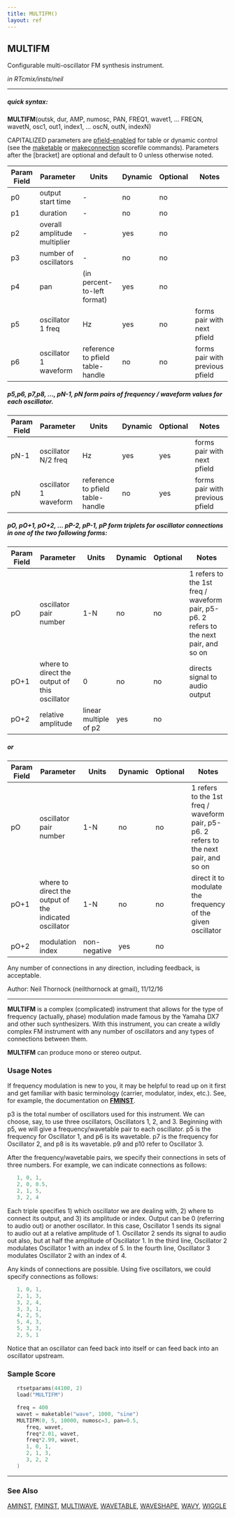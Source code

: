 ```yaml
---
title: MULTIFM()
layout: ref
---
```


## MULTIFM

Configurable multi-oscillator FM synthesis instrument.

*in RTcmix/insts/neil*  
  

-----

##### quick syntax:

**MULTIFM**(outsk, dur, AMP, numosc, PAN, FREQ1, wavet1, ... FREQN,
wavetN, osc1, out1, index1, ... oscN, outN, indexN)

CAPITALIZED parameters are [pfield-enabled](pfield-enabled.html) for
table or dynamic control (see the
[maketable](../scorefile/maketable.html) or
[makeconnection](../scorefile/makeconnection.html) scorefile
commands). Parameters after the \[bracket\] are optional and default to
0 unless otherwise noted.


Param Field	| Parameter | Units | Dynamic | Optional | Notes
----------- | --------- | ----- | -------- | --------- | ---------
p0 | output start time |  -  | no | no | 
p1 | duration |  -  | no | no | 
p2 | overall amplitude multiplier |  -  | yes | no | 
p3 | number of oscillators |  -  | no | no | 
p4 | pan | (in percent-to-left format) | yes | no | 
p5 | oscillator 1 freq | Hz | yes | no | forms pair with next pfield |
p6 | oscillator 1 waveform | reference to pfield table-handle | no | no | forms pair with previous pfield 

##### p5,p6, p7,p8, ..., pN-1, pN form pairs of frequency / waveform values for each oscillator.

Param Field	| Parameter | Units | Dynamic | Optional | Notes
----------- | --------- | ----- | -------- | --------- | ---------
pN-1 | oscillator N/2 freq | Hz | yes | yes | forms pair with next pfield |
pN | oscillator 1 waveform | reference to pfield table-handle | no | yes | forms pair with previous pfield |
      
##### pO, pO+1, pO+2, ... pP-2, pP-1, pP form triplets for oscillator connections in one of the two following forms:

Param Field	| Parameter | Units | Dynamic | Optional | Notes
----------- | --------- | ----- | -------- | --------- | ---------
pO | oscillator pair number | 1-N | no | no | 1 refers to the 1st freq / waveform pair, p5-p6. 2 refers to the next pair, and so on
pO+1 | where to direct the output of this oscillator | 0  | no | no | directs signal to audio output
pO+2 | relative amplitude | linear multiple of p2 | yes | no 

##### or

Param Field	| Parameter | Units | Dynamic | Optional | Notes
----------- | --------- | ----- | -------- | --------- | ---------
pO | oscillator pair number | 1-N | no | no | 1 refers to the 1st freq / waveform pair, p5-p6. 2 refers to the next pair, and so on
pO+1 | where to direct the output of the indicated oscillator | 1-N | no | no | direct it to modulate the frequency of the given oscillator
pO+2 | modulation index | non-negative | yes | no

  Any number of connections in any direction, including feedback, is
  acceptable.

   Author: Neil Thornock (neilthornock at gmail), 11/12/16

  

-----

  
**MULTIFM** is a complex (complicated) instrument that allows for the
type of frequency (actually, phase) modulation made famous by the Yamaha
DX7 and other such synthesizers. With this instrument, you can create a
wildly complex FM instrument with any number of oscillators and any
types of connections between them.

**MULTIFM** can produce mono or stereo output.

### Usage Notes

If frequency modulation is new to you, it may be helpful to read up on
it first and get familiar with basic terminology (carrier, modulator,
index, etc.). See, for example, the documentation on
**[FMINST](FMINST.html)**.

p3 is the total number of oscillators used for this instrument. We can
choose, say, to use three oscillators, Oscillators 1, 2, and 3.
Beginning with p5, we will give a frequency/wavetable pair to each
oscillator. p5 is the frequency for Oscillator 1, and p6 is its
wavetable. p7 is the frequency for Oscillator 2, and p8 is its
wavetable. p9 and p10 refer to Oscillator 3.

After the frequency/wavetable pairs, we specify their connections in
sets of three numbers. For example, we can indicate connections as
follows:

```cpp
   1, 0, 1,
   2, 0, 0.5,
   2, 1, 5,
   3, 2, 4
```

Each triple specifies 1) which oscillator we are dealing with, 2) where
to connect its output, and 3) its amplitude or index. Output can be 0
(referring to audio out) or another oscillator. In this case, Oscillator
1 sends its signal to audio out at a relative amplitude of 1. Oscillator
2 sends its signal to audio out also, but at half the amplitude of
Oscillator 1. In the third line, Oscillator 2 modulates Oscillator 1
with an index of 5. In the fourth line, Oscillator 3 modulates
Oscillator 2 with an index of 4.

Any kinds of connections are possible. Using five oscillators, we could
specify connections as follows:

```cpp
   1, 0, 1,
   2, 1, 3,
   3, 2, 4,
   3, 3, 1,
   4, 2, 5,
   5, 4, 3,
   5, 3, 3,
   2, 5, 1
```

Notice that an oscillator can feed back into itself or can feed back
into an oscillator upstream.

### Sample Score

```cpp
   rtsetparams(44100, 2)
   load("MULTIFM")

   freq = 400
   wavet = maketable("wave", 1000, "sine")
   MULTIFM(0, 5, 10000, numosc=3, pan=0.5,
      freq, wavet,
      freq*2.01, wavet,
      freq*2.99, wavet,
      1, 0, 1,
      2, 1, 3,
      3, 2, 2
   )
```

  

-----

### See Also

[AMINST](AMINST.html), [FMINST](FMINST.html),
[MULTIWAVE](MULTIWAVE.html), [WAVETABLE](WAVETABLE.html),
[WAVESHAPE](WAVESHAPE.html), [WAVY](WAVY.html), [WIGGLE](WIGGLE.html)
